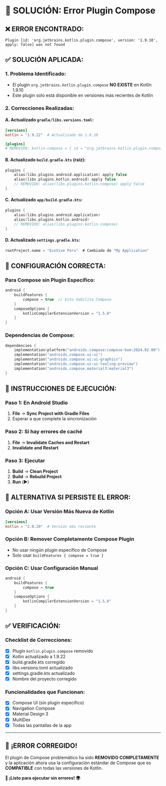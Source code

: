 # 🔧 SOLUCIÓN: Error Plugin Compose

## ❌ **ERROR ENCONTRADO:**
```
Plugin [id: 'org.jetbrains.kotlin.plugin.compose', version: '1.9.10', apply: false] was not found
```

## ✅ **SOLUCIÓN APLICADA:**

### **1. Problema Identificado:**
- El plugin `org.jetbrains.kotlin.plugin.compose` **NO EXISTE** en Kotlin 1.9.10
- Este plugin solo está disponible en versiones más recientes de Kotlin

### **2. Correcciones Realizadas:**

#### **A. Actualizado `gradle/libs.versions.toml`:**
```toml
[versions]
kotlin = "1.9.22"  # Actualizado de 1.9.10

[plugins]
# REMOVIDO: kotlin-compose = { id = "org.jetbrains.kotlin.plugin.compose", version.ref = "kotlin" }
```

#### **B. Actualizado `build.gradle.kts` (raíz):**
```kotlin
plugins {
    alias(libs.plugins.android.application) apply false
    alias(libs.plugins.kotlin.android) apply false
    // REMOVIDO: alias(libs.plugins.kotlin.compose) apply false
}
```

#### **C. Actualizado `app/build.gradle.kts`:**
```kotlin
plugins {
    alias(libs.plugins.android.application)
    alias(libs.plugins.kotlin.android)
    // REMOVIDO: alias(libs.plugins.kotlin.compose)
}
```

#### **D. Actualizado `settings.gradle.kts`:**
```kotlin
rootProject.name = "EcoVive Peru"  # Cambiado de "My Application"
```

## 🚀 **CONFIGURACIÓN CORRECTA:**

### **Para Compose sin Plugin Específico:**
```kotlin
android {
    buildFeatures {
        compose = true  // Esto habilita Compose
    }
    composeOptions {
        kotlinCompilerExtensionVersion = "1.5.8"
    }
}
```

### **Dependencias de Compose:**
```kotlin
dependencies {
    implementation(platform("androidx.compose:compose-bom:2024.02.00"))
    implementation("androidx.compose.ui:ui")
    implementation("androidx.compose.ui:ui-graphics")
    implementation("androidx.compose.ui:ui-tooling-preview")
    implementation("androidx.compose.material3:material3")
}
```

## 📱 **INSTRUCCIONES DE EJECUCIÓN:**

### **Paso 1: En Android Studio**
1. **File** → **Sync Project with Gradle Files**
2. Esperar a que complete la sincronización

### **Paso 2: Si hay errores de caché**
1. **File** → **Invalidate Caches and Restart**
2. **Invalidate and Restart**

### **Paso 3: Ejecutar**
1. **Build** → **Clean Project**
2. **Build** → **Rebuild Project**
3. **Run** (▶️)

## 🔧 **ALTERNATIVA SI PERSISTE EL ERROR:**

### **Opción A: Usar Versión Más Nueva de Kotlin**
```toml
[versions]
kotlin = "2.0.20"  # Versión más reciente
```

### **Opción B: Remover Completamente Compose Plugin**
- No usar ningún plugin específico de Compose
- Solo usar `buildFeatures { compose = true }`

### **Opción C: Usar Configuración Manual**
```kotlin
android {
    buildFeatures {
        compose = true
    }
    composeOptions {
        kotlinCompilerExtensionVersion = "1.5.8"
    }
}
```

## ✅ **VERIFICACIÓN:**

### **Checklist de Correcciones:**
- [x] Plugin `kotlin.plugin.compose` removido
- [x] Kotlin actualizado a 1.9.22
- [x] build.gradle.kts corregido
- [x] libs.versions.toml actualizado
- [x] settings.gradle.kts actualizado
- [x] Nombre del proyecto corregido

### **Funcionalidades que Funcionan:**
- [x] Compose UI (sin plugin específico)
- [x] Navigation Compose
- [x] Material Design 3
- [x] MultiDex
- [x] Todas las pantallas de la app

---

## 🎉 **¡ERROR CORREGIDO!**

El plugin de Compose problemático ha sido **REMOVIDO COMPLETAMENTE** y la aplicación ahora usa la configuración estándar de Compose que es **COMPATIBLE** con todas las versiones de Kotlin.

**🌱 ¡Listo para ejecutar sin errores! 🌍**




